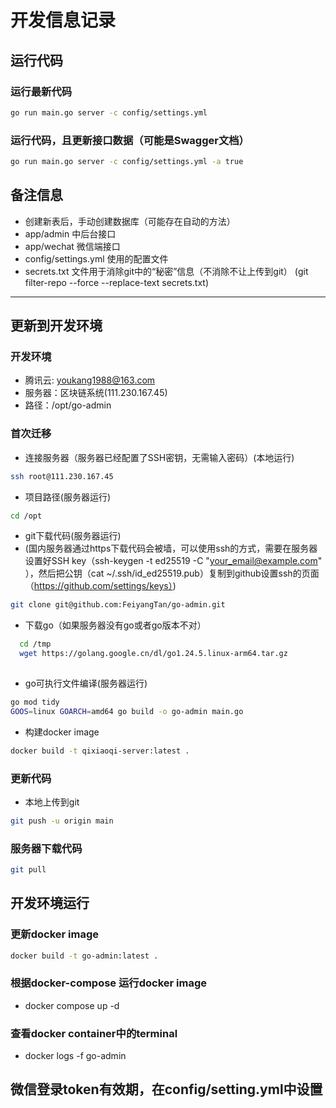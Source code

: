 # 开发信息记录

## 运行代码
### 运行最新代码
```bash
go run main.go server -c config/settings.yml
````
### 运行代码，且更新接口数据（可能是Swagger文档）
```bash
go run main.go server -c config/settings.yml -a true
````
## 备注信息
* 创建新表后，手动创建数据库（可能存在自动的方法）
* app/admin 中后台接口
* app/wechat 微信端接口
* config/settings.yml 使用的配置文件
* secrets.txt 文件用于消除git中的“秘密”信息（不消除不让上传到git）
  (git filter-repo --force --replace-text secrets.txt)

---------------------------------
## 更新到开发环境
### 开发环境
* 腾讯云: youkang1988@163.com
* 服务器：区块链系统(111.230.167.45)
* 路径：/opt/go-admin
### 首次迁移
* 连接服务器（服务器已经配置了SSH密钥，无需输入密码）(本地运行)
```bash
ssh root@111.230.167.45
```
* 项目路径(服务器运行)
```bash
cd /opt
```
* git下载代码(服务器运行)
* (国内服务器通过https下载代码会被墙，可以使用ssh的方式，需要在服务器设置好SSH key（ssh-keygen -t ed25519 -C "your_email@example.com"
  ），然后把公钥（cat ~/.ssh/id_ed25519.pub）复制到github设置ssh的页面（https://github.com/settings/keys）)
```bash
git clone git@github.com:FeiyangTan/go-admin.git
````
* 下载go（如果服务器没有go或者go版本不对）
```bash
  cd /tmp
  wget https://golang.google.cn/dl/go1.24.5.linux-arm64.tar.gz
  
```
* go可执行文件编译(服务器运行)
```bash
go mod tidy
GOOS=linux GOARCH=amd64 go build -o go-admin main.go
```
* 构建docker image
```bash
docker build -t qixiaoqi-server:latest .
```

### 更新代码
* 本地上传到git
```bash
git push -u origin main
````
### 服务器下载代码
```bash
git pull
````

## 开发环境运行
### 更新docker image
```bash
docker build -t go-admin:latest .
```
### 根据docker-compose 运行docker image
* docker compose up -d
### 查看docker container中的terminal
* docker logs -f go-admin


## 微信登录token有效期，在config/setting.yml中设置
